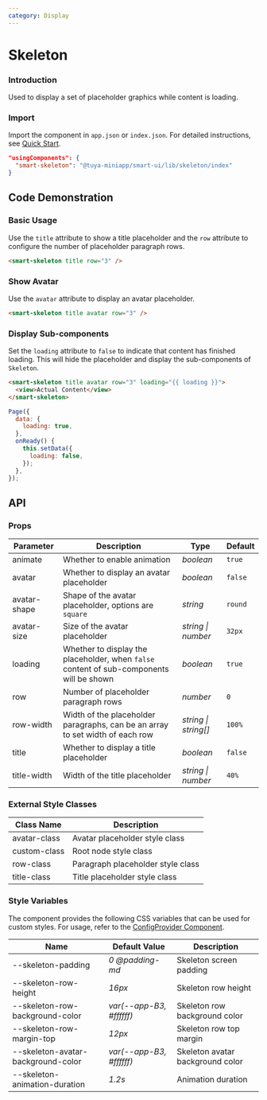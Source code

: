 ```yaml
---
category: Display
---
```


# Skeleton

### Introduction

Used to display a set of placeholder graphics while content is loading.

### Import

Import the component in `app.json` or `index.json`. For detailed instructions, see [Quick Start](/material/smartui?comId=help-getting-started&appType=miniapp).

```json
"usingComponents": {
  "smart-skeleton": "@tuya-miniapp/smart-ui/lib/skeleton/index"
}
```

## Code Demonstration

### Basic Usage

Use the `title` attribute to show a title placeholder and the `row` attribute to configure the number of placeholder paragraph rows.

```html
<smart-skeleton title row="3" />
```

### Show Avatar

Use the `avatar` attribute to display an avatar placeholder.

```html
<smart-skeleton title avatar row="3" />
```

### Display Sub-components 

Set the `loading` attribute to `false` to indicate that content has finished loading. This will hide the placeholder and display the sub-components of `Skeleton`.

```html
<smart-skeleton title avatar row="3" loading="{{ loading }}">
  <view>Actual Content</view>
</smart-skeleton>
```

```js
Page({
  data: {
    loading: true,
  },
  onReady() {
    this.setData({
      loading: false,
    });
  },
});
```

## API

### Props

| Parameter    | Description                                 | Type                 | Default |
| ------------ | ------------------------------------------- | -------------------- | ------- |
| animate      | Whether to enable animation                 | _boolean_            | `true`  |
| avatar       | Whether to display an avatar placeholder    | _boolean_            | `false` |
| avatar-shape | Shape of the avatar placeholder, options are `square` | _string_   | `round` |
| avatar-size  | Size of the avatar placeholder              | _string \| number_   | `32px`  |
| loading      | Whether to display the placeholder, when `false` content of sub-components will be shown | _boolean_ | `true`  |
| row          | Number of placeholder paragraph rows        | _number_             | `0`     |
| row-width    | Width of the placeholder paragraphs, can be an array to set width of each row  | _string \| string[]_ | `100%`  |
| title        | Whether to display a title placeholder      | _boolean_            | `false` |
| title-width  | Width of the title placeholder              | _string \| number_   | `40%`   |

### External Style Classes

| Class Name    | Description       |
| ------------- | ----------------- |
| avatar-class  | Avatar placeholder style class |
| custom-class  | Root node style class   |
| row-class     | Paragraph placeholder style class |
| title-class   | Title placeholder style class |

### Style Variables

The component provides the following CSS variables that can be used for custom styles. For usage, refer to the [ConfigProvider Component](/material/smartui?comId=config-provider&appType=miniapp).

| Name                          | Default Value                           | Description              |
| ----------------------------- | ---------------------------------------- | ------------------------ |
| --skeleton-padding            | _0 @padding-md_                         | Skeleton screen padding  |
| --skeleton-row-height         | _16px_                                  | Skeleton row height      |
| --skeleton-row-background-color | _var(--app-B3, #ffffff)_              | Skeleton row background color |
| --skeleton-row-margin-top     | _12px_                                  | Skeleton row top margin  |
| --skeleton-avatar-background-color | _var(--app-B3, #ffffff)_           | Skeleton avatar background color |
| --skeleton-animation-duration | _1.2s_                                  | Animation duration       |
